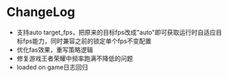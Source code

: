 # ChangeLog

* 支持auto target_fps，把原来的目标fps改成"auto"即可获取运行时自适应目标fps能力，同时兼容之前的锁定单个fps不变配置
* 优化fas效果，重写策略逻辑
* 修复游戏王者荣耀中频率跑满不降低的问题
* loaded on game日志回归
